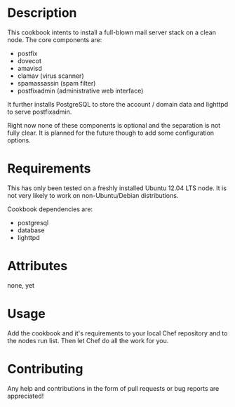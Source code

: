 Description
===========
This cookbook intents to install a full-blown mail server stack on a clean node.
The core components are:
  - postfix
  - dovecot
  - amavisd
  - clamav (virus scanner)
  - spamassassin (spam filter)
  - postfixadmin (administrative web interface)

It further installs PostgreSQL to store the account / domain data and lighttpd to serve postfixadmin.

Right now none of these components is optional and the separation is not fully clear.
It is planned for the future though to add some configuration options. 

Requirements
============
This has only been tested on a freshly installed Ubuntu 12.04 LTS node.
It is not very likely to work on non-Ubuntu/Debian distributions.

Cookbook dependencies are:
  - postgresql
  - database
  - lighttpd
 
Attributes
==========
none, yet

Usage
=====
Add the cookbook and it's requirements to your local Chef repository and to the nodes run list.
Then let Chef do all the work for you.

Contributing
============
Any help and contributions in the form of pull requests or bug reports are appreciated! 


